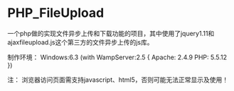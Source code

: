 # PHP_FileUpload
一个php做的实现文件异步上传和下载功能的项目，其中使用了jquery1.11和ajaxfileupload.js这个第三方的文件异步上传的js库。

制作环境：
  Windows:6.3 (with WampServer:2.5
  {
    Apache: 2.4.9
    PHP:    5.5.12
  })

注：
  浏览器访问页面需支持javascript、html5，否则可能无法正常显示及使用！


